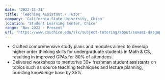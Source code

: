 ```yaml
---
date: '2022-11-21'
title: 'Teaching Assistant / Tutor'
company: 'California State University, Chico'
location: 'Student Learning Center, Chico'
range: 'Nov 2022 - Present'
url: 'https://www.csuchico.edu/slc/subject-tutoring/about/sunami-dasgupta.shtml'
---
```


<!-- - Write modern, performant, maintainable code for a diverse array of client and internal projects -->
- Crafted comprehensive study plans and modules aimed to develop higher order thinking skills for undergraduate students in Math & CS, resulting in improved GPAs for 80% of attendees.
- Delivered workshops to mentorive 30+ freshman student assistants on topics such as source teaching techniques and lecture planning, boosting knowledge base by 35%. 
